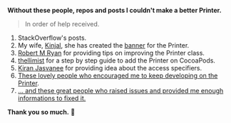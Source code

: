 <b> Without these people, repos and posts I couldn't make a better Printer.</b>

> In order of help received.

1. StackOverflow's posts.
2. My wife, [Kinjal](https://www.behance.net/kinjalshah36f6), she has created the [banner](https://github.com/hemangshah/printer/blob/master/PrinterExampleApp/PrinterExampleApp/printer-logo.png) for the Printer.
3. [Robert M Ryan](https://github.com/robertmryan) for providing tips on improving the Printer class.
4. [thellimist](https://github.com/thellimist/EZPods) for a step by step guide to add the Printer on CocoaPods.
5. [Kiran Jasvanee](https://github.com/KiranJasvanee) for providing idea about the access specifiers.
6. [These lovely people who encouraged me to keep developing on the Printer](https://github.com/hemangshah/printer/stargazers).
7. [... and these great people who raised issues and provided me enough informations to fixed it.](https://github.com/hemangshah/printer/issues?q=is%3Aissue+is%3Aclosed)

**Thank you so much.** 💙
